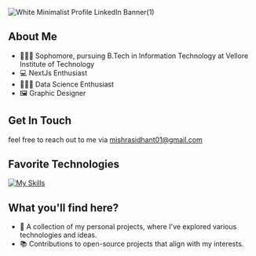 ![White Minimalist Profile LinkedIn Banner(1)](https://github.com/SidhantCodes/SidhantCodes/assets/127239653/67202ab1-f05a-4b16-8f40-1c41d96f07fb)

## About Me
- 🧑🏼‍🎓 Sophomore, pursuing B.Tech in Information Technology at Vellore Institute of Technology
- 💻 NextJs Enthusiast
- 👨🏼‍💻 Data Science Enthusiast
- 🖼️ Graphic Designer

## Get In Touch

feel free to reach out to me via mishrasidhant01@gmail.com 

## Favorite Technologies

[![My Skills](https://skillicons.dev/icons?i=py,c,cpp,java,html,css,javascript,bootstrap,tailwind,react,angular,nextjs,nodejs,git,docker,figma,mysql,r,anaconda,flask,django,powershell,ps,ai)](https://skillicons.dev)

## What you'll find here?
- 🌱 A collection of my personal projects, where I've explored various technologies and ideas.
- 📚 Contributions to open-source projects that align with my interests.

